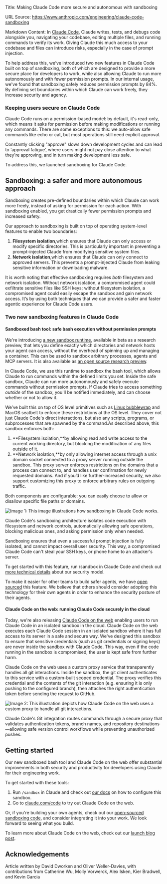 Title: Making Claude Code more secure and autonomous with sandboxing

URL Source: https://www.anthropic.com/engineering/claude-code-sandboxing

Markdown Content:
In [Claude Code](https://www.claude.com/product/claude-code), Claude writes, tests, and debugs code alongside you, navigating your codebase, editing multiple files, and running commands to verify its work. Giving Claude this much access to your codebase and files can introduce risks, especially in the case of prompt injection.

To help address this, we’ve introduced two new features in Claude Code built on top of sandboxing, both of which are designed to provide a more secure place for developers to work, while also allowing Claude to run more autonomously and with fewer permission prompts. In our internal usage, we've found that sandboxing safely reduces permission prompts by 84%. By defining set boundaries within which Claude can work freely, they increase security and agency.

### **Keeping users secure on Claude Code**

Claude Code runs on a permission-based model: by default, it's read-only, which means it asks for permission before making modifications or running any commands. There are some exceptions to this: we auto-allow safe commands like echo or cat, but most operations still need explicit approval.

Constantly clicking "approve" slows down development cycles and can lead to ‘approval fatigue’, where users might not pay close attention to what they're approving, and in turn making development less safe.

To address this, we launched sandboxing for Claude Code.

**Sandboxing: a safer and more autonomous approach**
----------------------------------------------------

Sandboxing creates pre-defined boundaries within which Claude can work more freely, instead of asking for permission for each action. With sandboxing enabled, you get drastically fewer permission prompts and increased safety.

Our approach to sandboxing is built on top of operating system-level features to enable two boundaries:

1.   **Filesystem isolation**,which ensures that Claude can only access or modify specific directories. This is particularly important in preventing a prompt-injected Claude from modifying sensitive system files.
2.   **Network isolation**,which ensures that Claude can only connect to approved servers. This prevents a prompt-injected Claude from leaking sensitive information or downloading malware.

It is worth noting that effective sandboxing requires _both_ filesystem and network isolation. Without network isolation, a compromised agent could exfiltrate sensitive files like SSH keys; without filesystem isolation, a compromised agent could easily escape the sandbox and gain network access. It’s by using both techniques that we can provide a safer and faster agentic experience for Claude Code users.

### Two new sandboxing features in Claude Code

#### **Sandboxed bash tool: safe bash execution without permission prompts**

We're introducing [a new sandbox runtime](https://docs.claude.com/en/docs/claude-code/sandboxing), available in beta as a research preview, that lets you define exactly which directories and network hosts your agent can access, without the overhead of spinning up and managing a container. This can be used to sandbox arbitrary processes, agents and MCP servers. It is also available as [an open source research preview](https://github.com/anthropic-experimental/sandbox-runtime).

In Claude Code, we use this runtime to sandbox the bash tool, which allows Claude to run commands within the defined limits you set. Inside the safe sandbox, Claude can run more autonomously and safely execute commands without permission prompts. If Claude tries to access something _outside_ of the sandbox, you'll be notified immediately, and can choose whether or not to allow it.

We’ve built this on top of OS level primitives such as [Linux bubblewrap](https://github.com/containers/bubblewrap) and MacOS seatbelt to enforce these restrictions at the OS level. They cover not just Claude Code's direct interactions, but also any scripts, programs, or subprocesses that are spawned by the command.As described above, this sandbox enforces both:

1.   **Filesystem isolation,**by allowing read and write access to the current working directory, but blocking the modification of any files outside of it.
2.   **Network isolation,**by only allowing internet access through a unix domain socket connected to a proxy server running outside the sandbox. This proxy server enforces restrictions on the domains that a process can connect to, and handles user confirmation for newly requested domains. And if you’d like further-increased security, we also support customizing this proxy to enforce arbitrary rules on outgoing traffic.

Both components are configurable: you can easily choose to allow or disallow specific file paths or domains.

![Image 1: This image illustrations how sandboxing in Claude Code works.](https://www.anthropic.com/_next/image?url=https%3A%2F%2Fwww-cdn.anthropic.com%2Fimages%2F4zrzovbb%2Fwebsite%2F0d1c612947c798aef48e6ab4beb7e8544da9d41a-4096x2305.png&w=3840&q=75)

Claude Code's sandboxing architecture isolates code execution with filesystem and network controls, automatically allowing safe operations, blocking malicious ones, and asking permission only when needed.

Sandboxing ensures that even a successful prompt injection is fully isolated, and cannot impact overall user security. This way, a compromised Claude Code can't steal your SSH keys, or phone home to an attacker's server.

To get started with this feature, run /sandbox in Claude Code and check out [more technical details](https://docs.claude.com/en/docs/claude-code/sandboxing) about our security model.

To make it easier for other teams to build safer agents, we have [open sourced](https://github.com/anthropic-experimental/sandbox-runtime) this feature. We believe that others should consider adopting this technology for their own agents in order to enhance the security posture of their agents.

#### **Claude Code on the web: running Claude Code securely in the cloud**

Today, we're also releasing [Claude Code on the web](https://docs.claude.com/en/docs/claude-code/claude-code-on-the-web) enabling users to run Claude Code in an isolated sandbox in the cloud. Claude Code on the web executes each Claude Code session in an isolated sandbox where it has full access to its server in a safe and secure way. We've designed this sandbox to ensure that sensitive credentials (such as git credentials or signing keys) are never inside the sandbox with Claude Code. This way, even if the code running in the sandbox is compromised, the user is kept safe from further harm.

Claude Code on the web uses a custom proxy service that transparently handles all git interactions. Inside the sandbox, the git client authenticates to this service with a custom-built scoped credential. The proxy verifies this credential and the contents of the git interaction (e.g. ensuring it is only pushing to the configured branch), then attaches the right authentication token before sending the request to GitHub.

![Image 2: This illustration depicts how Claude Code on the web uses a custom proxy to handle all git interactions.](https://www.anthropic.com/_next/image?url=https%3A%2F%2Fwww-cdn.anthropic.com%2Fimages%2F4zrzovbb%2Fwebsite%2Fe8f66bcf73d9d23cae67e67776b2d31373c13050-4096x2305.png&w=3840&q=75)

Claude Code's Git integration routes commands through a secure proxy that validates authentication tokens, branch names, and repository destinations—allowing safe version control workflows while preventing unauthorized pushes.

Getting started
---------------

Our new sandboxed bash tool and Claude Code on the web offer substantial improvements in both security and productivity for developers using Claude for their engineering work.

To get started with these tools:

1.   Run `/sandbox` in Claude and check out [our docs](https://docs.claude.com/en/docs/claude-code/sandboxing) on how to configure this sandbox.
2.   Go to [claude.com/code](http://claude.ai/redirect/website.v1.253709d6-3c61-41b2-9779-4826d567f27e/code) to try out Claude Code on the web.

Or, if you're building your own agents, check out our [open-sourced sandboxing code](https://github.com/anthropic-experimental/sandbox-runtime), and consider integrating it into your work. We look forward to seeing what you build.

To learn more about Claude Code on the web, check out our [launch blog post](https://www.anthropic.com/news/claude-code-on-the-web).

Acknowledgements
----------------

Article written by David Dworken and Oliver Weller-Davies, with contributions from Catherine Wu, Molly Vorwerck, Alex Isken, Kier Bradwell, and Kevin Garcia
